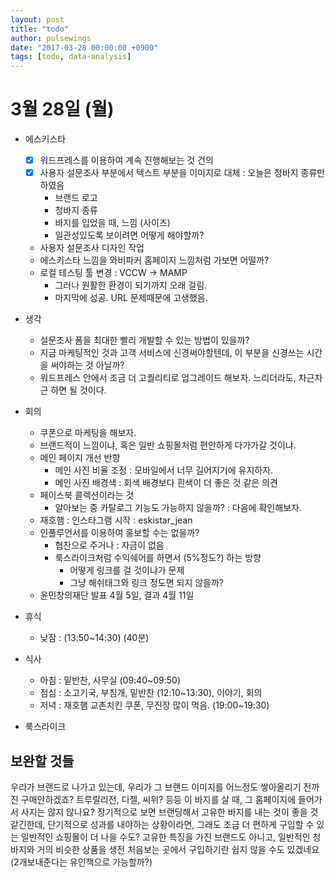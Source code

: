 ```yaml
---
layout: post
title: "todo"
author: pulsewings
date: "2017-03-28 00:00:00 +0900"
tags: [todo, data-analysis]
---
```



# 3월 28일 (월)

- 에스키스타
  - [x] 워드프레스를 이용하여 계속 진행해보는 것 건의
  - [x] 사용자 설문조사 부분에서 텍스트 부분을 이미지로 대체 : 오늘은 청바지 종류만 하였음
    - 브랜드 로고
    - 청바지 종류
    - 바지를 입었을 때, 느낌 (사이즈)
    - 일관성있도록 보이려면 어떻게 해야할까?
  - 사용자 설문조사 디자인 작업
  - 에스키스타 느낌을 와비파커 홈페이지 느낌처럼 가보면 어떨까?
  - 로컬 테스팅 툴 변경 : VCCW -> MAMP
    - 그러나 원활한 환경이 되기까지 오래 걸림.
    - 마지막에 성공. URL 문제때문에 고생했음.

- 생각
  - 설문조사 폼을 최대한 빨리 개발할 수 있는 방법이 있을까?
  - 지금 마케팅적인 것과 고객 서비스에 신경써야할텐데, 이 부분을 신경쓰는 시간을 써야하는 것 아닐까?
  - 워드프레스 안에서 조금 더 고퀄리티로 업그레이드 해보자. 느리더라도, 차근차근 하면 될 것이다.

- 회의
  - 쿠폰으로 마케팅을 해보자.
  - 브랜드적이 느낌이냐, 혹은 일반 쇼핑몰처럼 편안하게 다가가갈 것이냐.
  - 메인 페이지 개선 반향
    - 메인 사진 비율 조정 : 모바일에서 너무 길어지기에 유지하자.
    - 메인 사진 배경색 : 회색 배경보다 흰색이 더 좋은 것 같은 의견
  - 페이스북 콜렉션이라는 것
    -  알아보는 중 카탈로그 기능도 가능하지 않을까? : 다음에 확인해보자.
  - 재호햄 : 인스타그램 시작 : eskistar_jean
  - 인풀루언서를 이용하여 홍보할 수는 없을까?
    - 협찬으로 주거나 : 자금이 없음
    - 룩스라이크처럼 수익쉐어를 하면서 (5%정도?) 하는 방향
      - 어떻게 링크를 걸 것이냐가 문제
      - 그냥 해쉬태그와 링크 정도면 되지 않을까?
  - 윤민창의재단 발표 4월 5일, 결과 4월 11일


- 휴식
  - 낮잠 : (13:50~14:30) (40분)

- 식사
  - 아침 : 밑반찬, 사무실 (09:40~09:50)
  - 점심 : 소고기국, 부침개, 밑반찬 (12:10~13:30), 이야기, 회의
  - 저녁 : 재호햄 교촌치킨 쿠폰, 무진장 많이 먹음. (19:00~19:30)

- 룩스라이크

## 보완할 것들



우리가 브랜드로 나가고 있는데, 우리가 그 브랜드 이미지를 어느정도 쌓아올리기 전까진 구매안하겠죠? 트루릴리전, 디젤, 씨위? 등등 이 바지를 살 때, 그 홈페이지에 들어가서 사지는 않지 않나요?  장기적으로 보면 브랜딩해서 고유한 바지를 내는 것이 좋을 것 같긴한데, 단기적으로 성과를 내야하는 상황이라면, 그래도 조금 더 편하게 구입할 수 있는 일반적인 쇼핑몰이 더 나을 수도? 고유한 특징을 가진 브랜드도 아니고, 일반적인 청바지와 거의 비슷한 상품을 생전 처음보는 곳에서 구입하기란 쉽지 않을 수도 있겠네요 (2개보내준다는 유인책으로 가능할까?)
